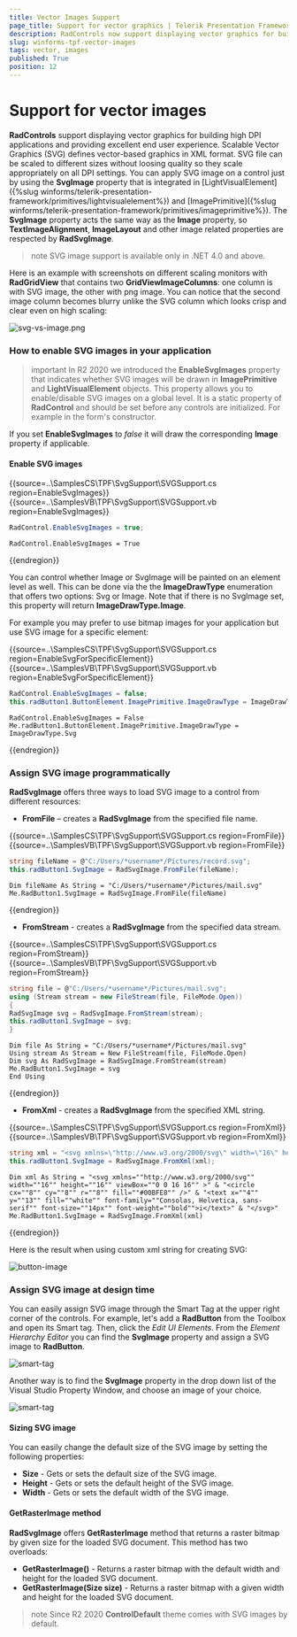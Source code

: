 ```yaml
---
title: Vector Images Support
page_title: Support for vector graphics | Telerik Presentation Framework
description: RadControls now support displaying vector graphics for building high DPI applications
slug: winforms-tpf-vector-images
tags: vector, images
published: True
position: 12
---
```


# Support for vector images

**RadControls** support displaying vector graphics for building high DPI applications and providing excellent end user experience. Scalable Vector Graphics (SVG) defines vector-based graphics in XML format. SVG file can be scaled to different sizes without loоsing quality so they scale appropriately on all DPI settings. You can apply SVG image on a control just by using the **SvgImage** property that is integrated in [LightVisualElement]({%slug winforms/telerik-presentation-framework/primitives/lightvisualelement%}) and [ImagePrimitive]({%slug winforms/telerik-presentation-framework/primitives/imageprimitive%}). The **SvgImage** property acts the same way as the **Image** property, so **TextImageAlignment**, **ImageLayout** and other image related properties are respected by **RadSvgImage**.

>note SVG image support is available only in .NET 4.0 and above.

Here is an example with screenshots on different scaling monitors with **RadGridView** that contains two **GridViewImageColumns**: one column is with SVG image, the other with png image. You can notice that the second image column becomes blurry unlike the SVG column which looks crisp and clear even on high scaling:

![svg-vs-image.png](images/svg-vs-image2.png)

### How to enable SVG images in your application

>important In R2 2020 we introduced the **EnableSvgImages** property that indicates whether SVG images will be drawn in **ImagePrimitive** and **LightVisualElement** objects. This property allows you to enable/disable SVG images on a global level. It is a static property of **RadControl** and should be set before any controls are initialized. For example in the form's constructor. 

If you set **EnableSvgImages** to *false* it will draw the corresponding **Image** property if applicable.

#### Enable SVG images

{{source=..\SamplesCS\TPF\SvgSupport\SVGSupport.cs region=EnableSvgImages}} 
{{source=..\SamplesVB\TPF\SvgSupport\SVGSupport.vb region=EnableSvgImages}}
````C#
RadControl.EnableSvgImages = true;

````
````VB.NET
RadControl.EnableSvgImages = True

````

{{endregion}} 

You can control whether Image or SvgImage will be painted on an element level as well. This can be done via the the **ImageDrawType** enumeration that offers two options: Svg or Image. Note that if there is no SvgImage set, this property will return **ImageDrawType.Image**.

For example you may prefer to use bitmap images for your application but use SVG image for а specific element:

{{source=..\SamplesCS\TPF\SvgSupport\SVGSupport.cs region=EnableSvgForSpecificElement}} 
{{source=..\SamplesVB\TPF\SvgSupport\SVGSupport.vb region=EnableSvgForSpecificElement}}
````C#
RadControl.EnableSvgImages = false;
this.radButton1.ButtonElement.ImagePrimitive.ImageDrawType = ImageDrawType.Svg;

````
````VB.NET
RadControl.EnableSvgImages = False
Me.radButton1.ButtonElement.ImagePrimitive.ImageDrawType = ImageDrawType.Svg

````

{{endregion}} 


### Assign SVG image programmatically

**RadSvgImage** offers three ways to load SVG image to a control from different resources:

* **FromFile** – creates a **RadSvgImage** from the specified file name.

{{source=..\SamplesCS\TPF\SvgSupport\SVGSupport.cs region=FromFile}} 
{{source=..\SamplesVB\TPF\SvgSupport\SVGSupport.vb region=FromFile}}
````C#
string fileName = @"C:/Users/*username*/Pictures/record.svg";
this.radButton1.SvgImage = RadSvgImage.FromFile(fileName);

````
````VB.NET
Dim fileName As String = "C:/Users/*username*/Pictures/mail.svg"
Me.RadButton1.SvgImage = RadSvgImage.FromFile(fileName)

````

{{endregion}} 

* **FromStream** - creates a **RadSvgImage** from the specified data stream.

{{source=..\SamplesCS\TPF\SvgSupport\SVGSupport.cs region=FromStream}} 
{{source=..\SamplesVB\TPF\SvgSupport\SVGSupport.vb region=FromStream}}
````C#
string file = @"C:/Users/*username*/Pictures/mail.svg";
using (Stream stream = new FileStream(file, FileMode.Open))
{
RadSvgImage svg = RadSvgImage.FromStream(stream);
this.radButton1.SvgImage = svg;
}
````
````VB.NET
Dim file As String = "C:/Users/*username*/Pictures/mail.svg"
Using stream As Stream = New FileStream(file, FileMode.Open)
Dim svg As RadSvgImage = RadSvgImage.FromStream(stream)
Me.RadButton1.SvgImage = svg
End Using

````

{{endregion}} 

* **FromXml** - creates a **RadSvgImage** from the specified XML string.

{{source=..\SamplesCS\TPF\SvgSupport\SVGSupport.cs region=FromXml}} 
{{source=..\SamplesVB\TPF\SvgSupport\SVGSupport.vb region=FromXml}}
````C#
string xml = "<svg xmlns=\"http://www.w3.org/2000/svg\" width=\"16\" height=\"16\" viewBox=\"0 0 16 16\" >" + "<circle cx=\"8\" cy=\"8\" r=\"8\" fill=\"#00BFE8\" />" + "<text x=\"4\" y=\"13\" fill=\"white\" font-family=\"Consolas, Helvetica, sans-serif\" font-size=\"14px\" font-weight=\"bold\">i</text>" + "</svg>";
this.radButton1.SvgImage = RadSvgImage.FromXml(xml);

````
````VB.NET
Dim xml As String = "<svg xmlns=""http://www.w3.org/2000/svg"" width=""16"" height=""16"" viewBox=""0 0 16 16"" >" & "<circle cx=""8"" cy=""8"" r=""8"" fill=""#00BFE8"" />" & "<text x=""4"" y=""13"" fill=""white"" font-family=""Consolas, Helvetica, sans-serif"" font-size=""14px"" font-weight=""bold"">i</text>" & "</svg>"
Me.RadButton1.SvgImage = RadSvgImage.FromXml(xml)

````

{{endregion}} 

Here is the result when using custom xml string for creating SVG:

![button-image](images/xml-button.png)

### Assign SVG image at design time

You can easily assign SVG image through the Smart Tag at the upper right corner of the controls. For example, let's add a **RadButton** from the Toolbox and open its Smart tag. Then, click the *Edit UI Elements*. From the *Element Hierarchy Editor* you can find the **SvgImage** property and assign a SVG image to **RadButton**.

![smart-tag](images/smart-tag.png)

Another way is to find the **SvgImage** property in the drop down list of the Visual Studio Property Window, and choose an image of your choice.

![smart-tag](images/property-window.png)

#### Sizing SVG image 

You can easily change the default size of the SVG image by setting the following properties:

- **Size** - Gets or sets the default size of the SVG image.
- **Height** - Gets or sets the default height of the SVG image.
- **Width** -  Gets or sets the default width of the SVG image.

#### GetRasterImage method

**RadSvgImage** offers **GetRasterImage** method that returns a raster bitmap by given size for the loaded SVG document. This method has two overloads:

- **GetRasterImage()** - Returns a raster bitmap with the default width and height for the loaded SVG document.
- **GetRasterImage(Size size)** - Returns a raster bitmap with a given width and height for the loaded SVG document.

>note Since R2 2020 **ControlDefault** theme comes with SVG images by default.
